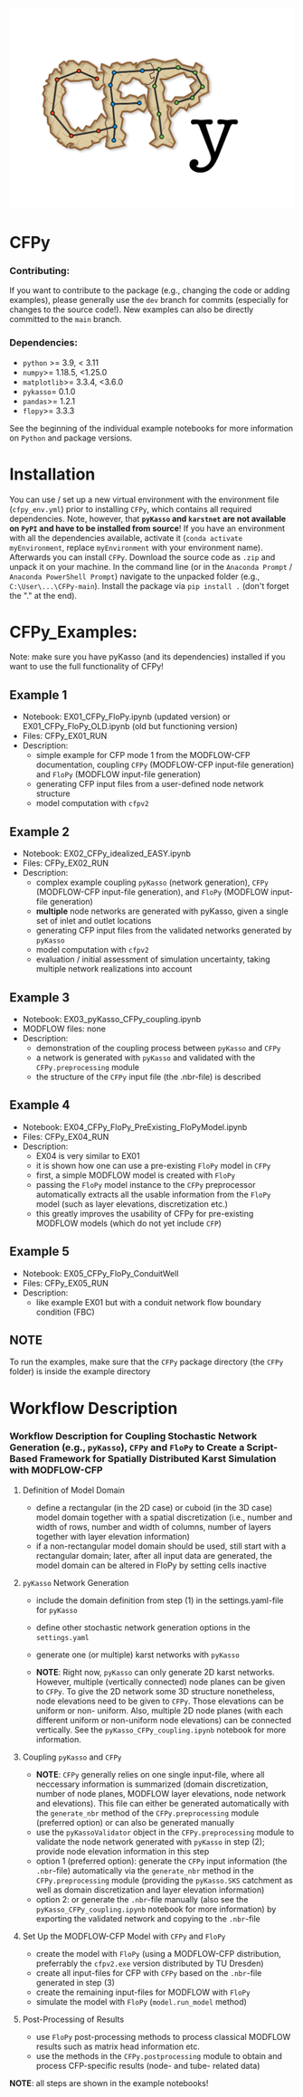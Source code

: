 ![CFPy - a Python package for the generation of MODFLOW-CFP specific input files (.cfp, .crch, .coc). CFPy is the FloPy-equivalent package for MODFLOW-CFP.](https://github.com/iGW-TU-Dresden/CFPy/blob/main/logo.png)

# CFPy

### Contributing:
If you want to contribute to the package (e.g., changing the code or adding examples), please generally use the `dev` branch for commits (especially for changes to the source code!). New examples can also be directly committed to the `main` branch.

### Dependencies:
- `python` >= 3.9, < 3.11
- `numpy`>= 1.18.5, <1.25.0
- `matplotlib`>= 3.3.4, <3.6.0
- `pykasso`= 0.1.0
- `pandas`>= 1.2.1
- `flopy`>= 3.3.3

See the beginning of the individual example notebooks for more information on `Python` and package versions.

# Installation

You can use / set up a new virtual environment with the environment file (`cfpy_env.yml`) prior to installing `CFPy`, which contains all required dependencies. Note, however, that **`pyKasso` and `karstnet` are not available on `PyPI` and have to be installed from source**! If you have an environment with all the dependencies available, activate it (`conda activate myEnvironment`, replace `myEnvironment` with your environment name). Afterwards you can install `CFPy`.
Download the source code as `.zip` and unpack it on your machine. In the command line (or in the `Anaconda Prompt` / `Anaconda PowerShell Prompt`) navigate to the unpacked folder (e.g., `C:\User\...\CFPy-main`). Install the package via `pip install .` (don't forget the "." at the end).

# CFPy_Examples:
Note: make sure you have pyKasso (and its dependencies) installed if you want to use the full functionality of CFPy!

## Example 1
- Notebook: EX01_CFPy_FloPy.ipynb (updated version) or EX01_CFPy_FloPy_OLD.ipynb (old but functioning version)
- Files: CFPy_EX01_RUN
- Description:
    + simple example for CFP mode 1 from the MODFLOW-CFP documentation, coupling `CFPy` (MODFLOW-CFP input-file generation) and `FloPy` (MODFLOW input-file generation)
    + generating CFP input files from a user-defined node network structure
    + model computation with `cfpv2`

## Example 2
- Notebook: EX02_CFPy_idealized_EASY.ipynb
- Files: CFPy_EX02_RUN
- Description:
    + complex example coupling `pyKasso` (network generation), `CFPy` (MODFLOW-CFP input-file generation), and `FloPy` (MODFLOW input-file generation)
    + **multiple** node networks are generated with pyKasso, given a single set of inlet and outlet locations
    + generating CFP input files from the validated networks generated by `pyKasso`
    + model computation with `cfpv2`
    + evaluation / initial assessment of simulation uncertainty, taking multiple network realizations into account

## Example 3
- Notebook: EX03_pyKasso_CFPy_coupling.ipynb
- MODFLOW files: none
- Description:
    + demonstration of the coupling process between `pyKasso` and `CFPy`
    + a network is generated with `pyKasso` and validated with the `CFPy.preprocessing` module
    + the structure of the `CFPy` input file (the .nbr-file) is described
    
## Example 4
- Notebook: EX04_CFPy_FloPy_PreExisting_FloPyModel.ipynb
- Files: CFPy_EX04_RUN
- Description:
    + EX04 is very similar to EX01
    + it is shown how one can use a pre-existing `FloPy` model in `CFPy`
    + first, a simple MODFLOW model is created with `FloPy`
    + passing the `FloPy` model instance to the `CFPy` preprocessor automatically extracts all the usable information from the `FloPy` model (such as layer elevations, discretization etc.)
    + this greatly improves the usability of CFPy for pre-existing MODFLOW models (which do not yet include `CFP`)
    
## Example 5
- Notebook: EX05_CFPy_FloPy_ConduitWell
- Files: CFPy_EX05_RUN
- Description:
    + like example EX01 but with a conduit network flow boundary condition (FBC)

## NOTE
To run the examples, make sure that the `CFPy` package directory (the `CFPy` folder) is inside the example directory

# Workflow Description

### Workflow Description for Coupling Stochastic Network Generation (e.g., `pyKasso`), `CFPy` and `FloPy` to Create a Script-Based Framework for Spatially Distributed Karst Simulation with MODFLOW-CFP

1. Definition of Model Domain
    - define a rectangular (in the 2D case) or cuboid (in the 3D case) model domain together with a spatial discretization (i.e., number and width of rows, number and width of columns, number of layers together with layer elevation information)
    - if a non-rectangular model domain should be used, still start with a rectangular domain; later, after all input data are generated, the model domain can be altered in FloPy by setting cells inactive

2. `pyKasso` Network Generation
    - include the domain definition from step (1) in the settings.yaml-file for `pyKasso`
    - define other stochastic network generation options in the `settings.yaml`
    - generate one (or multiple) karst networks with `pyKasso`

    - **NOTE**: Right now, `pyKasso` can only generate 2D karst networks. However, multiple (vertically connected) node planes can be given to `CFPy`. To give the 2D network some 3D structure nonetheless, node elevations need to be given to `CFPy`. Those elevations can be uniform or non- uniform. Also, multiple 2D node planes (with each different uniform or non-uniform node elevations) can be connected vertically. See the `pyKasso_CFPy_coupling.ipynb` notebook for more information.

3. Coupling `pyKasso` and `CFPy`
    - **NOTE**: `CFPy` generally relies on one single input-file, where all neccessary information is summarized (domain discretization, number of node planes, MODFLOW layer elevations, node network and elevations). This file can either be generated automatically with the `generate_nbr` method of the `CFPy.preprocessing` module (preferred option) or can also be generated manually
    - use the `pyKassoValidator` object in the `CFPy.preprocessing` module to validate the node network generated with `pyKasso` in step (2); provide node elevation information in this step
    - option 1 (preferred option): generate the `CFPy` input information (the `.nbr`-file) automatically via the `generate_nbr` method in the `CFPy.preprocessing` module (providing the `pyKasso.SKS` catchment as well as domain discretization and layer elevation information)
    - option 2: or generate the `.nbr`-file manually (also see the `pyKasso_CFPy_coupling.ipynb` notebook for more information) by exporting the validated network and copying to the `.nbr`-file

4. Set Up the MODFLOW-CFP Model with `CFPy` and `FloPy`
    - create the model with `FloPy` (using a MODFLOW-CFP distribution, preferrably the `cfpv2.exe` version distributed by TU Dresden)
    - create all input-files for CFP with `CFPy` based on the `.nbr`-file generated in step (3)
    - create the remaining input-files for MODFLOW with `FloPy`
    - simulate the model with `FloPy` (`model.run_model` method)

5. Post-Processing of Results
    - use `FloPy` post-processing methods to process classical MODFLOW results such as matrix head information etc.
    - use the methods in the `CFPy.postprocessing` module to obtain and process CFP-specific results (node- and tube- related data)

**NOTE**: all steps are shown in the example notebooks!
